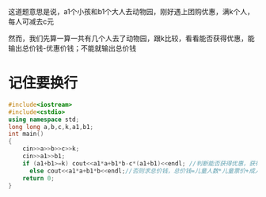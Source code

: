    这道题意思是说，a1个小孩和b1个大人去动物园，刚好遇上团购优惠，满k个人，每人可减去c元
   
   然而，我们先算一算一共有几个人去了动物园，跟k比较，看看能否获得优惠，能输出总价钱-优惠价钱；不能就输出总价钱
    
# 记住要换行
```cpp
#include<iostream>
#include<cstdio>
using namespace std;
long long a,b,c,k,a1,b1;
int main()
{
	cin>>a>>b>>c>>k;
	cin>>a1>>b1;
	if (a1+b1>=k) cout<<a1*a+b1*b-c*(a1+b1)<<endl; //判断能否获得优惠，获得减去c乘总人数
	  else cout<<a1*a+b1*b<<endl;//否则求总价钱，总价钱=儿童人数*儿童票价+成人人数*成人票价
	return 0;
}
```
